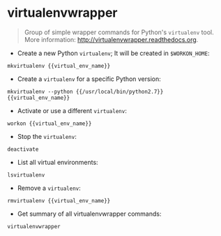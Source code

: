 # virtualenvwrapper

> Group of simple wrapper commands for Python's `virtualenv` tool.
> More information: <http://virtualenvwrapper.readthedocs.org>.

- Create a new Python `virtualenv`; It will be created in `$WORKON_HOME`:

`mkvirtualenv {{virtual_env_name}}`

- Create a `virtualenv` for a specific Python version:

`mkvirtualenv --python {{/usr/local/bin/python2.7}} {{virtual_env_name}}`

- Activate or use a different `virtualenv`:

`workon {{virtual_env_name}}`

- Stop the `virtualenv`:

`deactivate`

- List all virtual environments:

`lsvirtualenv`

- Remove a `virtualenv`:

`rmvirtualenv {{virtual_env_name}}`

- Get summary of all virtualenvwrapper commands:

`virtualenvwrapper`
